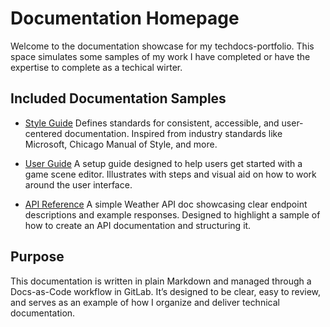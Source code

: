 
# Documentation Homepage

Welcome to the documentation showcase for my techdocs-portfolio. This space simulates some samples of my work I have completed or have the expertise to complete as a techical wirter. 

## Included Documentation Samples

- [Style Guide](docs/style-guide.md) 
  Defines standards for consistent, accessible, and user-centered documentation. Inspired from industry standards like Microsoft, Chicago Manual of Style, and more.

- [User Guide](docs/scene-editor.md) 
  A setup guide designed to help users get started with a game scene editor. Illustrates with steps and visual aid on how to work around the user interface.

- [API Reference](docs/api-reference.md)
  A simple Weather API doc showcasing clear endpoint descriptions and example responses. Designed to highlight a sample of how to create an API documentation and structuring it.

## Purpose

This documentation is written in plain Markdown and managed through a Docs-as-Code workflow in GitLab. It’s designed to be clear, easy to review, and serves as an example of how I organize and deliver technical documentation.


